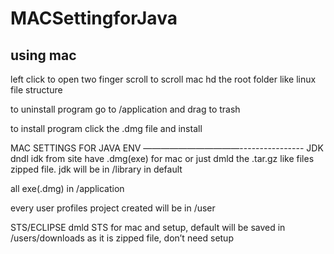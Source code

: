 # MACSettingforJava
using mac
------------
left click to open
two finger scroll to scroll
mac hd the root folder
like linux file structure

to uninstall program go to /application and drag to trash

to install program click the .dmg file and install


MAC SETTINGS FOR JAVA ENV
———————————----------------
JDK
dndl idk from site have .dmg(exe) for mac or just dmld
the .tar.gz like files zipped file.
jdk will be in /library in default

all exe(.dmg) in /application

every user  profiles
project created  will be in     /user


STS/ECLIPSE
dmld STS for mac and setup, default will be saved
in /users/downloads as it is zipped file, don’t need setup

